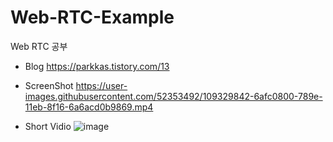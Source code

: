 # Web-RTC-Example
Web RTC 공부

- Blog
https://parkkas.tistory.com/13

- ScreenShot
https://user-images.githubusercontent.com/52353492/109329842-6afc0800-789e-11eb-8f16-6a6acd0b9869.mp4

- Short Vidio
![image](https://user-images.githubusercontent.com/52353492/109329906-76e7ca00-789e-11eb-8d9c-1fa7d5f231a6.png)
